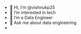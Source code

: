 - 👋 Hi, I’m @vishnukp25
- 👀 I’m interested in tech
- 🌱 I’m a Data Engineer
- 💬 Ask me about data engineering
-

<!---
vishnukp25/vishnukp25 is a ✨ special ✨ repository because its `README.md` (this file) appears on your GitHub profile.
You can click the Preview link to take a look at your changes.
--->
